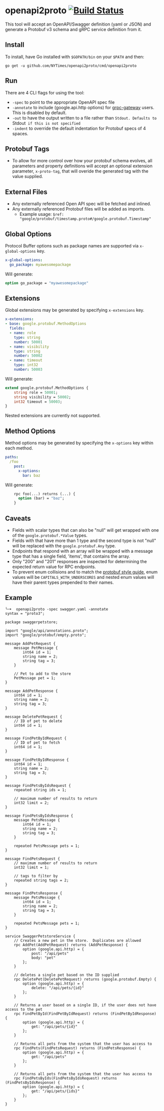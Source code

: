 # openapi2proto [![Build Status](https://travis-ci.org/NYTimes/openapi2proto.svg?branch=master)](https://travis-ci.org/NYTimes/openapi2proto)

This tool will accept an OpenAPI/Swagger definition (yaml or JSON) and generate a Protobuf v3 schema and gRPC service definition from it.

## Install

To install, have Go installed with `$GOPATH/bin` on your `$PATH` and then:
```
go get -u github.com/NYTimes/openapi2proto/cmd/openapi2proto
```

## Run

There are 4 CLI flags for using the tool:
* `-spec` to point to the appropriate OpenAPI spec file
* `-annotate` to include (google.api.http options) for [grpc-gateway](https://github.com/gengo/grpc-gateway) users. This is disabled by default.
* `-out` to have the output written to a file rather than `Stdout. Defaults to `Stdout` if this is not specified`
* `-indent` to override the default indentation for Protobuf specs of 4 spaces.

## Protobuf Tags
* To allow for more control over how your protobuf schema evolves, all parameters and property definitions will accept an optional extension parameter, `x-proto-tag`, that will overide the generated tag with the value supplied.

## External Files
* Any externally referenced Open API spec will be fetched and inlined.
* Any externally referenced Protobuf files will be added as imports.
  * Example usage: `$ref: "google/protobuf/timestamp.proto#/google.protobuf.Timestamp"`

## Global Options

Protocol Buffer options such as package names are supported via `x-global-options` key.

```yaml
x-global-options:
  go_package: myawesomepackage
```

Will generate:

```protobuf
option go_package = "myawesomepackage"
```

## Extensions

Global extensions may be generated by specifying `x-extensions` key.

```yaml
x-extensions:
- base: google.protobuf.MethodOptions
  fields:
  - name: role
    type: string
    number: 50001
  - name: visibility
    type: string
    number: 50002
  - name: timeout
    type: int32
    number: 50003
```

Will generate:

```protobuf
extend google.protobuf.MethodOptions {
    string role = 50001;
    string visibility = 50002;
    int32 timeout = 50003;
}
```

Nested extensions are currently not supported.

## Method Options

Method options may be generated by specifying the `x-options` key within each method.

```yaml
paths:
  /foo
    post:
      x-options:
        bar: baz
```

Will generate:

```protobuf
    rpc foo(...) returns (...) {
      option (bar) = "baz";
    }
```

## Caveats

* Fields with scalar types that can also be "null" will get wrapped with one of the `google.protobuf.*Value` types.
* Fields with that have more than 1 type and the second type is not "null" will be replaced with the `google.protobuf.Any` type.
* Endpoints that respond with an array will be wrapped with a message type that has a single field, 'items', that contains the array.
* Only "200" and "201" responses are inspected for determining the expected return value for RPC endpoints.
* To prevent enum collisions and to match the [protobuf style guide](https://developers.google.com/protocol-buffers/docs/style#enums), enum values will be `CAPITALS_WITH_UNDERSCORES` and nested enum values will have their parent types prepended to their names.


## Example

```
╰─➤  openapi2proto -spec swagger.yaml -annotate
syntax = "proto3";

package swaggerpetstore;

import "google/api/annotations.proto";
import "google/protobuf/empty.proto";

message AddPetRequest {
    message PetMessage {
        int64 id = 1;
        string name = 2;
        string tag = 3;
    }

    // Pet to add to the store
    PetMessage pet = 1;
}

message AddPetResponse {
    int64 id = 1;
    string name = 2;
    string tag = 3;
}

message DeletePetRequest {
    // ID of pet to delete
    int64 id = 1;
}

message FindPetByIdRequest {
    // ID of pet to fetch
    int64 id = 1;
}

message FindPetByIdResponse {
    int64 id = 1;
    string name = 2;
    string tag = 3;
}

message FindPetsByIdsRequest {
    repeated string ids = 1;

    // maximum number of results to return
    int32 limit = 2;
}

message FindPetsByIdsResponse {
    message PetsMessage {
        int64 id = 1;
        string name = 2;
        string tag = 3;
    }

    repeated PetsMessage pets = 1;
}

message FindPetsRequest {
    // maximum number of results to return
    int32 limit = 1;

    // tags to filter by
    repeated string tags = 2;
}

message FindPetsResponse {
    message PetsMessage {
        int64 id = 1;
        string name = 2;
        string tag = 3;
    }

    repeated PetsMessage pets = 1;
}

service SwaggerPetstoreService {
    // Creates a new pet in the store.  Duplicates are allowed
    rpc AddPet(AddPetRequest) returns (AddPetResponse) {
        option (google.api.http) = {
            post: "/api/pets"
            body: "pet"
        };
    }

    // deletes a single pet based on the ID supplied
    rpc DeletePet(DeletePetRequest) returns (google.protobuf.Empty) {
        option (google.api.http) = {
            delete: "/api/pets/{id}"
        };
    }

    // Returns a user based on a single ID, if the user does not have access to the pet
    rpc FindPetById(FindPetByIdRequest) returns (FindPetByIdResponse) {
        option (google.api.http) = {
            get: "/api/pets/{id}"
        };
    }

    // Returns all pets from the system that the user has access to
    rpc FindPets(FindPetsRequest) returns (FindPetsResponse) {
        option (google.api.http) = {
            get: "/api/pets"
        };
    }

    // Returns all pets from the system that the user has access to
    rpc FindPetsByIds(FindPetsByIdsRequest) returns (FindPetsByIdsResponse) {
        option (google.api.http) = {
            get: "/api/pets/{ids}"
        };
    }
}
```
